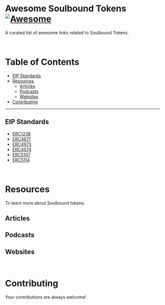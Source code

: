 # Awesome Soulbound Tokens [![Awesome](https://cdn.rawgit.com/sindresorhus/awesome/d7305f38d29fed78fa85652e3a63e154dd8e8829/media/badge.svg)](https://github.com/sindresorhus/awesome)

A curated list of awesome links related to Soulbound Tokens.

<br />

# Table of Contents

- [EIP Standards](#eipstandards)
- [Resources](#resources)
  - [Articles](#articles)
  - [Podcasts](#podcasts)
  - [Websites](#websites)
- [Contributing](#contributing)

---

## EIP Standards

- [ERC1238](https://github.com/ethereum/EIPs/issues/1238)
- [ERC4671](https://eips.ethereum.org/EIPS/eip-4671)
- [ERC4973](https://eips.ethereum.org/EIPS/eip-4973)
- [ERC4974](https://github.com/ethereum/EIPs/blob/master/EIPS/eip-4974.md)
- [ERC5107](https://github.com/ethereum/EIPs/pull/5107)
- [ERC5114](https://github.com/ethereum/EIPs/pull/5114)

<br />

# Resources

To learn more about Soulbound tokens.

## Articles

## Podcasts

## Websites

<br />

# Contributing

Your contributions are always welcome!
